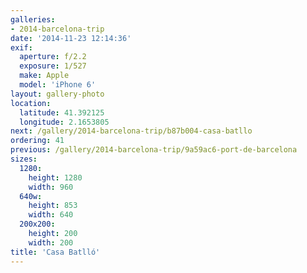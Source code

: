 ```yaml
---
galleries:
- 2014-barcelona-trip
date: '2014-11-23 12:14:36'
exif:
  aperture: f/2.2
  exposure: 1/527
  make: Apple
  model: 'iPhone 6'
layout: gallery-photo
location:
  latitude: 41.392125
  longitude: 2.1653805
next: /gallery/2014-barcelona-trip/b87b004-casa-batllo
ordering: 41
previous: /gallery/2014-barcelona-trip/9a59ac6-port-de-barcelona
sizes:
  1280:
    height: 1280
    width: 960
  640w:
    height: 853
    width: 640
  200x200:
    height: 200
    width: 200
title: 'Casa Batlló'
---
```

